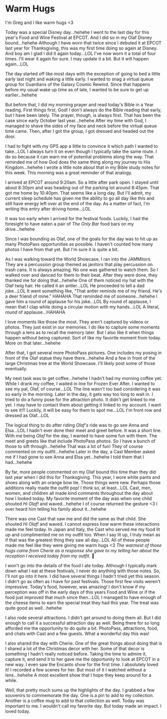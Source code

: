 # Warm Hugs

I'm Greg and I like warm hugs <3

Today was a special Disney day...hehehe I went to the last day for this year's Food and Wine Festival at EPCOT. And I did so in my Olaf Disney bound...hehehe Although I have worn that twice since I debuted it at EPCOT last year for Thanksgiving, this was my first time doing so again at Disney. And boy am I glad I did it again today...LOL I've now worn it a total of four times. I'll wear it again for sure. I may update it a bit. But it will happen again...LOL

The day started off like most days with the exception of going to bed a little early last night and waking a little early. I wanted to snag a virtual queue group for Guardians of the Galaxy Cosmic Rewind. Since that happens before my usual wake up time as of late, I wanted to be sure to get up earlier...hehehe

But before that, I did my morning prayer and read today's Bible in a Year reading. First things first, God! I don't always do the Bible reading that early, but I have been lately. The prayer, though, is always first. That has been the case since early October last year...hehehe After my time with God, I managed to shave the sides of my face and neck before the virtual queue time came. Then, after I got the group, I got dressed and headed out the door.

I had to fight with my GPS app a little to convince it which path I wanted to take...LOL I always turn it on even though I typically take the same route. I do so because it can warn me of potential problems along the way. That reminded me of how God does the same thing along my journey to His Kingdom...hehehe I wrote a little note about that in my Bible study notes for this week. This morning was a great reminder of that analogy.

I arrived at EPCOT around 9:20am. So a little after park open. I stayed until about 8:30pm and was heading out of the parking lot around 8:45pm. That got me home by 10:40pm. That seems like a long day. But I'll admit, my current sleep schedule has given me the ability to go all day like this and still have energy left over at the end of the day. As a matter of fact, I'm writing this entry after driving home...LOL

It was too early when I arrived for the festival foods. Luckily, I had the foresight to have eaten a pair of *The Only Bar* food bars on my drive...hehehe

Since I was bounding as Olaf, one of the goals for the day was to hit up as many PhotoPass opportunities as possible. I haven't counted how many photos I have from that yet. But I'm sure it is quite a bit.

As I was walking toward the World Showcase, I ran into the JAMMitors. They are a percussion group themed as janitors that play percussion on trash cans. It is always amazing. No one was gathered to watch them. So I walked over and danced for them to their beat. After they were done, they thanked me for doing that...hehehe One of them noticed my hat with the Olaf twig hair. He called it an antler...LOL He proceeded to tell a dad joke...LOL It went something like, "That antler reminds me of my friend. He's a deer friend of mine." HAHAHA That reminded me of someone...hehehe I gave him a round of applause for his joke...LOL By round of applause, I mean that I clap while doing a circular motion with my hands...LOL A literal, *round* of applause...HAHAHA

I love moments like those the most. They aren't captured by videos or photos. They just exist in our memories. I do like to capture some moments through a lens as to recall the memory later. But I also like it when things happen without being captured. Sort of like my favorite moment from today. More on that later...hehehe

After that, I got several more PhotoPass pictures. One includes my posing in front of the Olaf statue they have there...hehehe And a few in front of the large Christmas tree at the World Showcase. I'll likely post some of those eventually.

My next task was to get coffee...hehehe I hadn't had my morning coffee yet. While I drank my coffee, I waited in line for Frozen Ever After. I wanted to see my pal, Olaf, of course...LOL The line wasn't too bad considering it was so early in the morning. Later in the day, it gets way too long to wait in. I tried to do a funny pose for the attraction photo. It didn't get linked to me yet. I may have to contact them about getting it linked to my account. I want to see it!!! Luckily, it will be easy for them to spot me...LOL I'm front row and dressed as Olaf...LOL

The logical thing to do after riding *Olaf's* ride was to go see Anna and Elsa...LOL I hadn't ever done their meet and greet before. It was a short line. With me being *Olaf* for the day, I wanted to have some fun with them. The meet and greets like that include PhotoPass photos. So I have a bunch of those to sift through...hehehe That was a lot of fun! They of course commented on my outfit...hehehe Later in the day, a Cast Member asked me if I had gone to see Anna and Elsa yet...hehehe I told them that I had...hehehe

By far, more people commented on my Olaf bound this time than they did last year when I did this for Thanksgiving. This year, I wore white pants and shoes along with an orange bow tie. Those things were new. Perhaps those additions really made the outfit pop! I think so, at least...LOL Cast, men, women, and children all made kind comments throughout the day about how I looked today. My favorite moment of the day was when one child shouted *Hi Olaf!* and waved...hehehe I of course returned the gesture <3 I over heard him telling his family about it...hehehe

There was one Cast that saw me and did the same as that child. She shouted *Hi Olaf!* and waved. I cannot express how warm these interactions made me feel today. In Japan and Italy, the Cast who served me my food lit up and complimented me on my outfit too. When I say lit up, I truly mean as if that was the greatest thing they saw all day...LOL All of these people made me feel like they were giving me warm hugs <3 *The warmest of those hugs came from Cherie as a response she gave to my telling her about the reception I received today from my outfit.* 🤭

I won't go into the details of the food I ate today. Although I typically mark down what I eat at these festivals, I never do anything with those notes. So, I'll not go into it here. I did have several things I hadn't tried yet this season. I didn't go as often as I have for past festivals. Those first few visits weren't impressive. Today's food, however, was amazing! I don't know if my perception was off in the early days of this years Food and Wine or if the food just improved that much since then...LOL I managed to have enough of the cheese items to earn the special treat they had this year. The treat was quite good as well...hehehe

I also rode several attractions. I didn't get around to doing them all. But I did enough to call it a successful attraction day as well. Being there for so long afforded me the opportunity to do quite a bit. PhotoPass, attractions, food, and chats with Cast and a few guests. What a wonderful day this was!

I also shared the day with Cherie. One of the great things about doing that is I shared a lot of the Christmas decor with her. Some of that decor is something I hadn't really noticed before. Taking the time to admire it, capture it, and send it to her gave me the opportunity to look at EPCOT in a new way. I even saw the Encanto show for the first time. I absolutely loved it! I recorded a few scenes for her. But most of it I watched without a lens...hehehe A most excellent show that I hope they keep around for a while.

Well, that pretty much sums up the highlights of the day. I grabbed a few souvenirs to commemorate the day. One is a pin to add to my collection. Another is a coffee mug to add to that collection as well. Today was important to me. I wouldn't call my favorite day. But today made an impact. I loved today.
